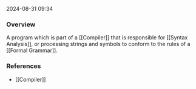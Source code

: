 
2024-08-31 09:34

### Overview
A program which is part of a [[Compiler]] that is responsible for [[Syntax Analysis]], or processing strings and symbols to conform to the rules of a [[Formal Grammar]].

### References
- [[Compiler]]

